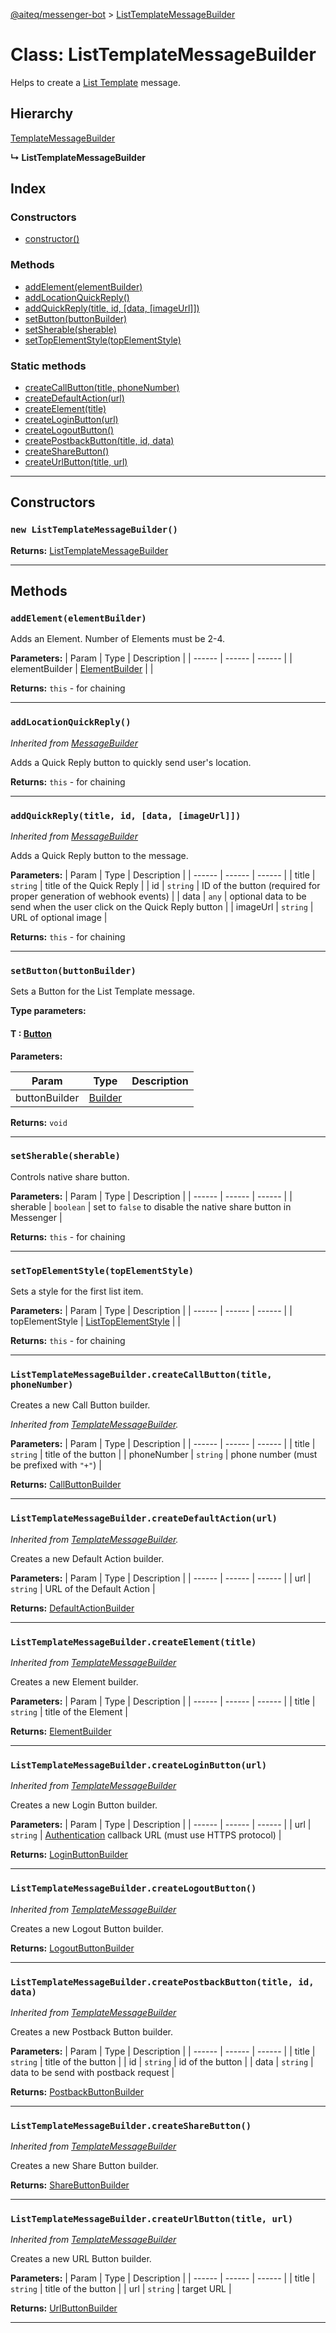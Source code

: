 [@aiteq/messenger-bot](../README.md) > [ListTemplateMessageBuilder](../classes/listtemplatemessagebuilder.md)

# Class: ListTemplateMessageBuilder

Helps to create a [List Template](https://developers.facebook.com/docs/messenger-platform/send-api-reference/list-template) message.

## Hierarchy

[TemplateMessageBuilder](templatemessagebuilder.md)

**↳ ListTemplateMessageBuilder**

## Index

### Constructors

* [constructor()](listtemplatemessagebuilder.md#constructor)

### Methods

* [addElement(elementBuilder)](listtemplatemessagebuilder.md#addelement)
* [addLocationQuickReply()](listtemplatemessagebuilder.md#addlocationquickreply)
* [addQuickReply(title, id, [data, [imageUrl]])](listtemplatemessagebuilder.md#addquickreply)
* [setButton(buttonBuilder)](listtemplatemessagebuilder.md#setbutton)
* [setSherable(sherable)](listtemplatemessagebuilder.md#setsherable)
* [setTopElementStyle(topElementStyle)](listtemplatemessagebuilder.md#settopelementstyle)

### Static methods

* [createCallButton(title, phoneNumber)](listtemplatemessagebuilder.md#createcallbutton)
* [createDefaultAction(url)](listtemplatemessagebuilder.md#createdefaultaction)
* [createElement(title)](listtemplatemessagebuilder.md#createelement)
* [createLoginButton(url)](listtemplatemessagebuilder.md#createloginbutton)
* [createLogoutButton()](listtemplatemessagebuilder.md#createlogoutbutton)
* [createPostbackButton(title, id, data)](listtemplatemessagebuilder.md#createpostbackbutton)
* [createShareButton()](listtemplatemessagebuilder.md#createsharebutton)
* [createUrlButton(title, url)](listtemplatemessagebuilder.md#createurlbutton)

---

## Constructors

<a id="constructor"></a>
### `new ListTemplateMessageBuilder()`

**Returns:** [ListTemplateMessageBuilder](listtemplatemessagebuilder.md)

---

## Methods

<a id="addelement"></a>
###  `addElement(elementBuilder)`

Adds an Element. Number of Elements must be 2-4.

**Parameters:**
| Param | Type | Description |
| ------ | ------ | ------ |
| elementBuilder | [ElementBuilder](elementbuilder.md)   | |

**Returns:** `this` - for chaining
___

<a id="addlocationquickreply"></a>
###  `addLocationQuickReply()`

*Inherited from [MessageBuilder](messagebuilder.md)*

Adds a Quick Reply button to quickly send user's location.

**Returns:** `this` - for chaining
___

<a id="addquickreply"></a>
###  `addQuickReply(title, id, [data, [imageUrl]])`

*Inherited from [MessageBuilder](messagebuilder.md)*

Adds a Quick Reply button to the message.

**Parameters:**
| Param | Type | Description |
| ------ | ------ | ------ |
| title | `string` | title of the Quick Reply |
| id | `string` | ID of the button (required for proper generation of webhook events) |
| data | `any` | optional data to be send when the user click on the Quick Reply button |
| imageUrl | `string` | URL of optional image |

**Returns:** `this` - for chaining
___

<a id="setbutton"></a>
###  `setButton(buttonBuilder)`

Sets a Button for the List Template message.

**Type parameters:**

#### T :  [Button](../modules/send.md#button)

**Parameters:**

| Param | Type | Description |
| ------ | ------ | ------ |
| buttonBuilder | [Builder](builder.md)   | |

**Returns:** `void`
___

<a id="setsherable"></a>
###  `setSherable(sherable)`

Controls native share button.

**Parameters:**
| Param | Type | Description |
| ------ | ------ | ------ |
| sherable | `boolean`   |  set to `false` to disable the native share button in Messenger |

**Returns:** `this` - for chaining
___

<a id="settopelementstyle"></a>
###  `setTopElementStyle(topElementStyle)`

Sets a style for the first list item.

**Parameters:**
| Param | Type | Description |
| ------ | ------ | ------ |
| topElementStyle | [ListTopElementStyle](../modules/send.listtopelementstyle.md) | |

**Returns:** `this` - for chaining
___

<a id="createcallbutton"></a>
### `ListTemplateMessageBuilder.createCallButton(title, phoneNumber)`

Creates a new Call Button builder.

*Inherited from [TemplateMessageBuilder](templatemessagebuilder.md).*

**Parameters:**
| Param | Type | Description |
| ------ | ------ | ------ |
| title | `string`   | title of the button |
| phoneNumber | `string`   | phone number (must be prefixed with `"+"`) |

**Returns:** [CallButtonBuilder](callbuttonbuilder.md)
___

<a id="createdefaultaction"></a>
### `ListTemplateMessageBuilder.createDefaultAction(url)`

*Inherited from [TemplateMessageBuilder](templatemessagebuilder.md).*

Creates a new Default Action builder.

**Parameters:**
| Param | Type | Description |
| ------ | ------ | ------ |
| url | `string`   | URL of the Default Action |

**Returns:** [DefaultActionBuilder](defaultactionbuilder.md)
___

<a id="createelement"></a>
### `ListTemplateMessageBuilder.createElement(title)`

*Inherited from [TemplateMessageBuilder](templatemessagebuilder.md)*

Creates a new Element builder.

**Parameters:**
| Param | Type | Description |
| ------ | ------ | ------ |
| title | `string` |  title of the Element |

**Returns:** [ElementBuilder](elementbuilder.md)
___

<a id="createloginbutton"></a>
### `ListTemplateMessageBuilder.createLoginButton(url)`

*Inherited from [TemplateMessageBuilder](templatemessagebuilder.md)*

Creates a new Login Button builder.

**Parameters:**
| Param | Type | Description |
| ------ | ------ | ------ |
| url | `string` | [Authentication](https://developers.facebook.com/docs/messenger-platform/account-linking/authentication) callback URL (must use HTTPS protocol) |

**Returns:** [LoginButtonBuilder](loginbuttonbuilder.md)
___

<a id="createlogoutbutton"></a>
### `ListTemplateMessageBuilder.createLogoutButton()`

*Inherited from [TemplateMessageBuilder](templatemessagebuilder.md)*

Creates a new Logout Button builder.

**Returns:** [LogoutButtonBuilder](logoutbuttonbuilder.md)
___

<a id="createpostbackbutton"></a>
### `ListTemplateMessageBuilder.createPostbackButton(title, id, data)`

*Inherited from [TemplateMessageBuilder](templatemessagebuilder.md)*

Creates a new Postback Button builder.

**Parameters:**
| Param | Type | Description |
| ------ | ------ | ------ |
| title | `string`   | title of the button |
| id | `string`   | id of the button |
| data | `string`   | data to be send with postback request |

**Returns:** [PostbackButtonBuilder](postbackbuttonbuilder.md)
___

<a id="createsharebutton"></a>
### `ListTemplateMessageBuilder.createShareButton()`

*Inherited from [TemplateMessageBuilder](templatemessagebuilder.md)*

Creates a new Share Button builder.

**Returns:** [ShareButtonBuilder](sharebuttonbuilder.md)
___

<a id="createurlbutton"></a>
### `ListTemplateMessageBuilder.createUrlButton(title, url)`

*Inherited from [TemplateMessageBuilder](templatemessagebuilder.md)*

Creates a new URL Button builder.

**Parameters:**
| Param | Type | Description |
| ------ | ------ | ------ |
| title | `string`   | title of the button |
| url | `string`   | target URL |

**Returns:** [UrlButtonBuilder](urlbuttonbuilder.md)
___
